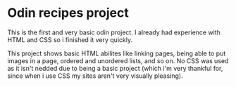 # Odin recipes project

This is the first and very basic odin project. I already had experience with HTML and CSS so i finished it very quickly.

This project shows basic HTML abilites like linking pages, being able to put images in a page, ordered and unordered lists, and so on. No CSS was used as it isn't nedded due to being a basic project (which i'm very thankful for, since when i use CSS my sites aren't very visually pleasing).
